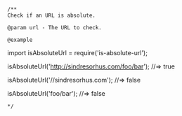 ```
/**
Check if an URL is absolute.

@param url - The URL to check.

@example
```
import isAbsoluteUrl = require('is-absolute-url');

isAbsoluteUrl('http://sindresorhus.com/foo/bar');
//=> true

isAbsoluteUrl('//sindresorhus.com');
//=> false

isAbsoluteUrl('foo/bar');
//=> false
```
*/
```